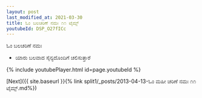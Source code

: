 ```yaml
---
layout: post
last_modified_at: 2021-03-30
title: ಓಂ ಬಲಚರಿಣೆ ನಮಃ ೧೧ ಟೈಮ್ಸ್
youtubeId: DSP_O27fICc
---
```

 
 
 ಓಂ ಬಲಚರಿಣೆ ನಮಃ  
 
 -  ಯಾರು ಬಲವಾದ ಸೈನ್ಯದೊಂದಿಗೆ ಚಲಿಸುತ್ತಾರೆ 
 
  
 
  
 
 
 
 
 
 


{% include youtubePlayer.html id=page.youtubeId %}
 
[Next]({{ site.baseurl }}{% link  split1/_posts/2013-04-13-ಓಂ ಮಹೀ ಚರಿಣೆ ನಮಃ ೧೧ ಟೈಮ್ಸ್.md%})
 
